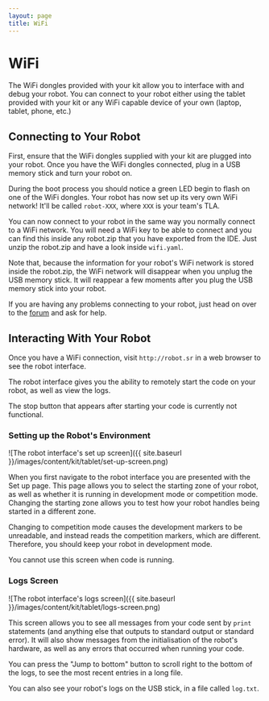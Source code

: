 ```yaml
---
layout: page
title: WiFi
---
```


WiFi
====

The WiFi dongles provided with your kit allow you to interface with and debug your robot.
You can connect to your robot either using the tablet provided with your kit or any WiFi
capable device of your own (laptop, tablet, phone, etc.)

Connecting to Your Robot
------------------------

First, ensure that the WiFi dongles supplied with your kit are plugged into your robot.
Once you have the WiFi dongles connected, plug in a USB memory stick and turn your robot on.

During the boot process you should notice a green LED begin to flash on one of the WiFi dongles.
Your robot has now set up its very own WiFi network! It'll be called `robot-XXX`, where `XXX` is
your team's TLA.

You can now connect to your robot in the same way you normally connect to a WiFi network.
You will need a WiFi key to be able to connect and you can find this inside any robot.zip
that you have exported from the IDE. Just unzip the robot.zip and have a look inside `wifi.yaml`.

Note that, because the information for your robot's WiFi network is stored inside the robot.zip,
the WiFi network will disappear when you unplug the USB memory stick. It will reappear a few moments
after you plug the USB memory stick into your robot.

If you are having any problems connecting to your robot, just head on over to the [forum](/forum)
and ask for help.

Interacting With Your Robot
---------------------------

Once you have a WiFi connection, visit `http://robot.sr` in a web browser to see the robot interface.

The robot interface gives you the ability to remotely start the code on your robot,
as well as view the logs.

<div class="info" markdown="1">
The stop button that appears after starting your code is currently not functional.
</div>

### Setting up the Robot's Environment

![The robot interface's set up screen]({{ site.baseurl }}/images/content/kit/tablet/set-up-screen.png)

When you first navigate to the robot interface you are presented with the Set up page.
This page allows you to select the starting zone of your robot, as well as
whether it is running in development mode or competition mode. Changing the
starting zone allows you to test how your robot handles being started in a
different zone.

Changing to competition mode causes the development markers to be unreadable,
and instead reads the competition markers, which are different. Therefore, you
should keep your robot in development mode.

You cannot use this screen when code is running.

### Logs Screen

![The robot interface's logs screen]({{ site.baseurl }}/images/content/kit/tablet/logs-screen.png)

This screen allows you to see all messages from your code sent by `print`
statements (and anything else that outputs to standard output or standard
error). It will also show messages from the initialisation of the robot's
hardware, as well as any errors that occurred when running your code.

You can press the "Jump to bottom" button to scroll right to the bottom of the
logs, to see the most recent entries in a long file.

You can also see your robot's logs on the USB stick, in a file called
`log.txt`.
